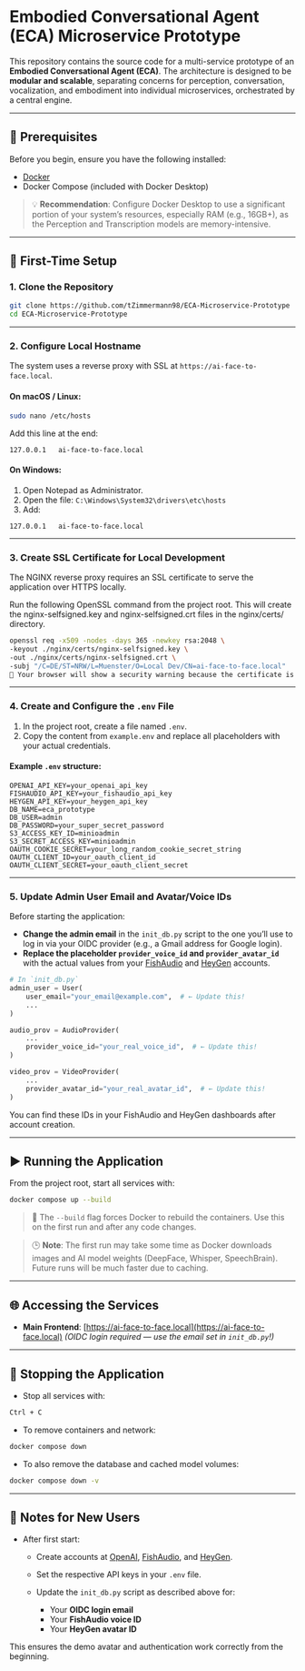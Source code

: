 # Embodied Conversational Agent (ECA) Microservice Prototype

This repository contains the source code for a multi-service prototype of an **Embodied Conversational Agent (ECA)**.
The architecture is designed to be **modular and scalable**, separating concerns for perception, conversation, vocalization, and embodiment into individual microservices, orchestrated by a central engine.

---

## 🧰 Prerequisites

Before you begin, ensure you have the following installed:

* [Docker](https://www.docker.com/products/docker-desktop)
* Docker Compose (included with Docker Desktop)

> 💡 **Recommendation**: Configure Docker Desktop to use a significant portion of your system’s resources, especially RAM (e.g., 16GB+), as the Perception and Transcription models are memory-intensive.

---

## 🚀 First-Time Setup

### 1. Clone the Repository

```bash
git clone https://github.com/tZimmermann98/ECA-Microservice-Prototype
cd ECA-Microservice-Prototype
```

---

### 2. Configure Local Hostname

The system uses a reverse proxy with SSL at `https://ai-face-to-face.local`.

#### On macOS / Linux:

```bash
sudo nano /etc/hosts
```

Add this line at the end:

```
127.0.0.1   ai-face-to-face.local
```

#### On Windows:

1. Open Notepad as Administrator.
2. Open the file:
   `C:\Windows\System32\drivers\etc\hosts`
3. Add:

```
127.0.0.1   ai-face-to-face.local
```

---

### 3. Create SSL Certificate for Local Development

The NGINX reverse proxy requires an SSL certificate to serve the application over HTTPS locally.

Run the following OpenSSL command from the project root. This will create the nginx-selfsigned.key and nginx-selfsigned.crt files in the nginx/certs/ directory.

```Bash
openssl req -x509 -nodes -days 365 -newkey rsa:2048 \
-keyout ./nginx/certs/nginx-selfsigned.key \
-out ./nginx/certs/nginx-selfsigned.crt \
-subj "/C=DE/ST=NRW/L=Muenster/O=Local Dev/CN=ai-face-to-face.local"
🔐 Your browser will show a security warning because the certificate is self-signed. You can safely accept the warning to proceed to the site.
```
---

### 4. Create and Configure the `.env` File

1. In the project root, create a file named `.env`.
2. Copy the content from `example.env` and replace all placeholders with your actual credentials.

#### Example `.env` structure:

```env
OPENAI_API_KEY=your_openai_api_key
FISHAUDIO_API_KEY=your_fishaudio_api_key
HEYGEN_API_KEY=your_heygen_api_key
DB_NAME=eca_prototype
DB_USER=admin
DB_PASSWORD=your_super_secret_password
S3_ACCESS_KEY_ID=minioadmin
S3_SECRET_ACCESS_KEY=minioadmin
OAUTH_COOKIE_SECRET=your_long_random_cookie_secret_string
OAUTH_CLIENT_ID=your_oauth_client_id
OAUTH_CLIENT_SECRET=your_oauth_client_secret
```

---

### 5. Update Admin User Email and Avatar/Voice IDs

Before starting the application:

* **Change the admin email** in the `init_db.py` script to the one you’ll use to log in via your OIDC provider (e.g., a Gmail address for Google login).
* **Replace the placeholder `provider_voice_id` and `provider_avatar_id`** with the actual values from your [FishAudio](https://fish.audio) and [HeyGen](https://heygen.com) accounts.

```python
# In `init_db.py`
admin_user = User(
    user_email="your_email@example.com",  # ← Update this!
    ...
)

audio_prov = AudioProvider(
    ...
    provider_voice_id="your_real_voice_id",  # ← Update this!
)

video_prov = VideoProvider(
    ...
    provider_avatar_id="your_real_avatar_id",  # ← Update this!
)
```

You can find these IDs in your FishAudio and HeyGen dashboards after account creation.

---

## ▶️ Running the Application

From the project root, start all services with:

```bash
docker compose up --build
```

> 🔧 The `--build` flag forces Docker to rebuild the containers. Use this on the first run and after any code changes.

> 🕒 **Note**: The first run may take some time as Docker downloads images and AI model weights (DeepFace, Whisper, SpeechBrain). Future runs will be much faster due to caching.

---

## 🌐 Accessing the Services

* **Main Frontend**: [https://ai-face-to-face.local](https://ai-face-to-face.local)
  *(OIDC login required — use the email set in `init_db.py`!)*

---

## 🛑 Stopping the Application

* Stop all services with:

```bash
Ctrl + C
```

* To remove containers and network:

```bash
docker compose down
```

* To also remove the database and cached model volumes:

```bash
docker compose down -v
```

---

## 📝 Notes for New Users

* After first start:

  * Create accounts at [OpenAI](https://openai.com), [FishAudio](https://fish.audio), and [HeyGen](https://heygen.com).
  * Set the respective API keys in your `.env` file.
  * Update the `init_db.py` script as described above for:

    * Your **OIDC login email**
    * Your **FishAudio voice ID**
    * Your **HeyGen avatar ID**

This ensures the demo avatar and authentication work correctly from the beginning.
